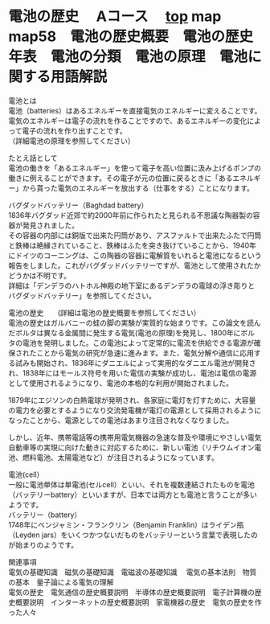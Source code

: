 # 電池の歴史　 Aコース　 [top](../index.md) map　map58　電池の歴史概要　電池の歴史年表　電池の分類　電池の原理　電池に関する用語解説

電池とは  
電池（batteries）はあるエネルギーを直接電気のエネルギーに変えることです。  
電気のエネルギーは電子の流れを作ることですので、あるエネルギーの変化によって電子の流れを作り出すことです。  
（詳細電池の原理を参照してください）  

たとえ話として  
電池の働きを「あるエネルギー」を使って電子を高い位置に汲み上げるポンプの働きに例えることができます。その電子が元の位置に戻るときに「あるエネルギー」から貰った電気のエネルギーを放出する（仕事をする）ことになります。  

バグダッドバッテリー（Baghdad battery）  
1836年バグダッド近郊で約2000年前に作られたと見られる不思議な陶器製の容器が発見されました。  
その容器の内部には銅版で出来た円筒があり、アスファルトで出来たふたで円筒と鉄棒は絶縁されていること、鉄棒はふたを突き抜けていることから、1940年にドイツのコーニングは、この陶器の容器に電解質をいれると電池になるという報告をしました。これがバグダッドバッテリーですが、電池として使用されたかどうかは不明です。  
詳細は「デンデラのハトホル神殿の地下室にあるデンデラの電球の浮き彫りとバグダッドバッテリー」を参照してください。  

電池の歴史　　(詳細は電池の歴史概要を参照してください）  
電池の歴史はガルバニーの蛙の脚の実験が実質的な始まりです。この論文を読んだボルタは異なる金属間に発生する電気(電池の原理)を発見し、1800年にボルタの電池を発明しました。この電池によって定常的に電流を供給できる電源が確保されたことから電気の研究が急速に進みます。また、電気分解や通信に応用する試みも開始され、1836年にダニエルによって実用的なダニエル電池が開発され、1838年にはモールス符号を用いた電信の実験が成功し、電池は電信の電源として使用されるようになり、電池の本格的な利用が開始されました。  

1879年にエジソンの白熱電球が発明され、各家庭に電灯を灯すために、大容量の電力を必要とするようになり交流発電機が電灯の電源として採用されるようになったことから、電源としての電池はあまり注目されなくなりました。  

しかし、近年、携帯電話等の携帯用電気機器の急速な普及や環境にやさしい電気自動車等の実現に向けた動きに対応するために、新しい電池（リチウムイオン電池、燃料電池、太陽電池など）が注目されるようになっています。  

電池(cell）  
一般に電池単体は単電池(セルcell）といい、それを複数連結されたものを電池（バッテリーbattery）といいますが、日本では両方とも電池と言うことが多いようです。  
バッテリー（battery）  
1748年にベンジャミン・フランクリン（Benjamin Franklin）はライデン瓶（Leyden jars）をいくつかつないだものをバッテリーという言葉で表現したのが始まりのようです。
　

関連事項  
電気の基礎知識　磁気の基礎知識　電磁波の基礎知識　 電気の基本法則　物質の基本　量子論による電気の理解  
電気の歴史　電気通信の歴史概要説明　半導体の歴史概要説明　電子計算機の歴史概要説明　インターネットの歴史概要説明　家電機器の歴史　電気の歴史を作った人々

